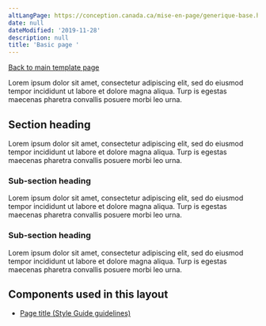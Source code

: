 ```yaml
---
altLangPage: https://conception.canada.ca/mise-en-page/generique-base.html
date: null
dateModified: '2019-11-28'
description: null
title: 'Basic page '
---
```


<p>
 <a class="btn btn-default" href="../recommended-templates/generic-destination.html">
  Back to main template page
 </a>
</p>


<p>
 Lorem ipsum dolor sit amet, consectetur adipiscing elit, sed do eiusmod tempor incididunt ut labore et dolore magna aliqua. Turp	is egestas maecenas pharetra convallis posuere morbi leo urna.
</p>

<h2>
 Section heading
</h2>

<p>
 Lorem ipsum dolor sit amet, consectetur adipiscing elit, sed do eiusmod tempor incididunt ut labore et dolore magna aliqua. Turp	is egestas maecenas pharetra convallis posuere morbi leo urna.
</p>

<h3>
 Sub-section heading
</h3>

<p>
 Lorem ipsum dolor sit amet, consectetur adipiscing elit, sed do eiusmod tempor incididunt ut labore et dolore magna aliqua. Turp	is egestas maecenas pharetra convallis posuere morbi leo urna.
</p>

<h3>
 Sub-section heading
</h3>

<p>
 Lorem ipsum dolor sit amet, consectetur adipiscing elit, sed do eiusmod tempor incididunt ut labore et dolore magna aliqua. Turp	is egestas maecenas pharetra convallis posuere morbi leo urna.
</p>




<h2>
 Components used in this layout
</h2>

<ul>
 <li>
  <a href="https://www.canada.ca/en/treasury-board-secretariat/services/government-communications/canada-content-style-guide.html#wp5-1">
   Page title (Style Guide guidelines)
  </a>
 </li>
</ul>






